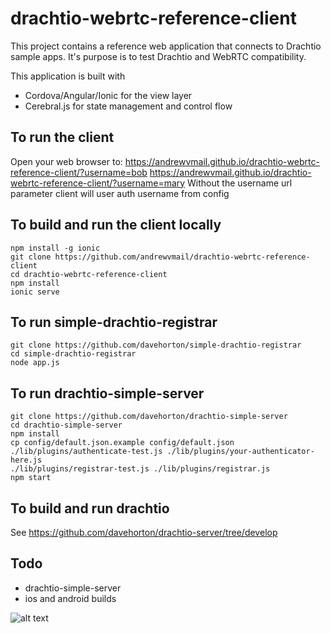 # drachtio-webrtc-reference-client

This project contains a reference web application that connects to Drachtio sample apps. It's purpose is to test Drachtio and WebRTC compatibility.

This application is built with
- Cordova/Angular/Ionic for the view layer
- Cerebral.js for state management and control flow

## To run the client
Open your web browser to:
https://andrewvmail.github.io/drachtio-webrtc-reference-client/?username=bob
https://andrewvmail.github.io/drachtio-webrtc-reference-client/?username=mary
Without the username url parameter client will user auth username from config

## To build and run the client locally
```
npm install -g ionic
git clone https://github.com/andrewvmail/drachtio-webrtc-reference-client
cd drachtio-webrtc-reference-client
npm install 
ionic serve
```

## To run simple-drachtio-registrar
```
git clone https://github.com/davehorton/simple-drachtio-registrar
cd simple-drachtio-registrar
node app.js
```

## To run drachtio-simple-server
```
git clone https://github.com/davehorton/drachtio-simple-server
cd drachtio-simple-server
npm install
cp config/default.json.example config/default.json
./lib/plugins/authenticate-test.js ./lib/plugins/your-authenticator-here.js
./lib/plugins/registrar-test.js ./lib/plugins/registrar.js
npm start
```

## To build and run drachtio
See https://github.com/davehorton/drachtio-server/tree/develop

## Todo
- drachtio-simple-server
- ios and android builds

![alt text](https://user-images.githubusercontent.com/2431354/46010022-22f5ad00-c076-11e8-8f10-f7fabbc83942.gif)
